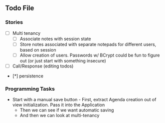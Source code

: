 Todo File
---

### Stories
- [ ] Multi tenancy
    - [ ] Associate notes with session state
    - [ ] Store notes associated with separate notepads for different users, based on session
    - [ ] Allow creation of users. Passwords w/ BCrypt could be fun to figure out (or just start with something insecure)
- [ ] Call/Response (editing todos)
- [*] persistence

### Programming Tasks
- Start with a manual save button
      - First, extract Agenda creation out of view initialization. Pass it into the Application
  - Then we can see if we want automatic saving
  - And then we can look at multi-tenancy
